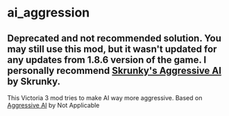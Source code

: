 # ai_aggression

## Deprecated and not recommended solution. You may still use this mod, but it wasn't updated for any updates from 1.8.6 version of the game. I personally recommend [Skrunky's Aggressive AI](https://steamcommunity.com/sharedfiles/filedetails/?id=3386954072&searchtext=ai+aggression) by Skrunky.

This Victoria 3 mod tries to make AI way more aggressive. Based on [Aggressive AI](https://steamcommunity.com/sharedfiles/filedetails/?id=2971828062&searchtext=ai+aggression) by Not Applicable 
